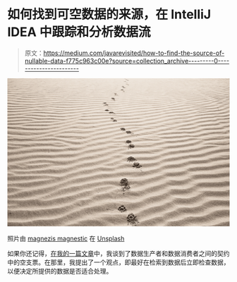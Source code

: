# 如何找到可空数据的来源，在 IntelliJ IDEA 中跟踪和分析数据流

> 原文：<https://medium.com/javarevisited/how-to-find-the-source-of-nullable-data-f775c963c00e?source=collection_archive---------0----------------------->

![](img/5fa8823ab024546516dd7751ff0fa9c7.png)

照片由 [magnezis magnestic](https://unsplash.com/@agneska?utm_source=unsplash&utm_medium=referral&utm_content=creditCopyText) 在 [Unsplash](https://unsplash.com/s/photos/footprints?utm_source=unsplash&utm_medium=referral&utm_content=creditCopyText)

如果你还记得，[在我的一篇文章](/p/there-is-a-place-for-a-null-check-2baca2eb98ae?source=email-ef64c6fabfb2--writer.postDistributed&sk=c0d935e94529fe737c630aad5574f144)中，我谈到了数据生产者和数据消费者之间的契约中的空支票。在那里，我提出了一个观点，即最好在检索到数据后立即检查数据，以便决定所提供的数据是否适合处理。